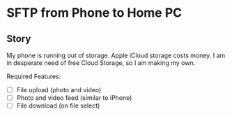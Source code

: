# SFTP from Phone to Home PC

## Story

My phone is running out of storage. Apple iCloud storage costs money. I am in desperate need of free Cloud Storage, so I am making my own.

Required Features:

- [ ] File upload (photo and video)
- [ ] Photo and video feed (similar to iPhone)
- [ ] File download (on file select)
